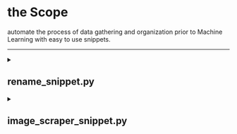 # the Scope
automate the process of data gathering and organization prior to Machine Learning with easy to use snippets.
***
<details markdown="1">
<summary><h2> rename_snippet.py</h2></summary>
<br>
 <h3>guidelines</h3>
 
 place the snippet in the same folder as your *train* AND/OR *val* folders.
 ```
               ┌ rename_snippet.py
img_dataset ──┼ train ─┬ cats
               │        ├ lamas
               │        ╎
               │
               └ val ─┬ cats
                      ├ lamas
                      ╎
 ```
run with `python rename_snippet.py`   \
supported formats: `.jpg .jpeg .png` but easy to modify
<details>
 <summary><h3> stats </h3></summary>
 
**Time Complexity**: $`\Theta(n)`$ for $`n =`$  elements in the folder \
**Space Complexity**: $`\Theta(1)`$ \
Parallelism **not yet** implemented 

</details>
<details>
 <summary><h3>possible bugs scenarios</h3></summary>
 
 Interrupting the process early. Partially processed files can be found in a temporary folder.

</details>
<br>
<br>

</details>
<details markdown="1">
<summary><h2> image_scraper_snippet.py</h2></summary>
<br>
 <h3>guidelines</h3>
 
 place the snippet in the folder above your *train* AND/OR *val* folders.
 ```
                 ┌ image_scraper_snippet.py
──img_dataset ──┼ train ─┬ cats
                 │        ├ lamas
                 │        ╎
                 │
                 └ val ─┬ cats
                        ├ lamas
                        ╎
 ```
- **requirements**: have Chrome installed on your system. Will be used as guest, no log-in needed.
- run with `python rename_snippet.py`.
- the snippet will create a `downloads` folder in which all the queries will be downloaded.  
- the downloaded images are small, adapt for machine learning.  
- don't forget to turn on variable size analysis in your model, as the images come in a range of sizes.  

<details>
 <summary><h3> stats </h3></summary>
 
**Time Complexity**: $<= 0.10 sec$ for $`image`$  - after the browser has been opened \
**Parallelism** implemented - Concurrent downloads

</details>
<details>
 <summary><h3>possible bugs scenarios</h3></summary>
 
 Most common bug: Chrome doesn't load properly / Loads with different settings. 
 - **implemented solution**: the program will try to re-open the browser for a max of 3 times. This solution doesn't always work.  
 - **user solution**: Be stubborn. Re-run the program until it works. Usually 2 re-run at max will do it.

</details>
<br>
<br>

</details>
